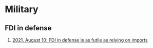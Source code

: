 # Military

## FDI in defense

1. <a href = "https://vinamrsachdeva.github.io/a_proc_list/military/2021-08-10-fdi-in-defense-is-as-futile-as-relying-on-imports">2021, August 10: FDI in defense is as futile as relying on imports</a>
